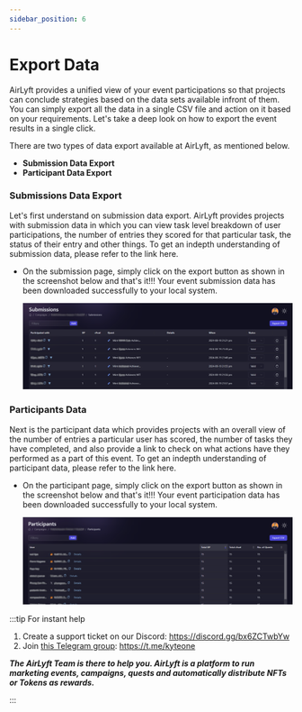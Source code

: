 ```yaml
---
sidebar_position: 6
---
```


# Export Data

AirLyft provides a unified view of your event participations so that projects can conclude strategies based on the data sets available infront of them. You can simply export all the data in a single CSV file and action on it based on your requirements. Let's take a deep look on how to export the event results in a single click.

There are two types of data export available at AirLyft, as mentioned below.

- **Submission Data Export**
- **Participant Data Export**

### Submissions Data Export

Let's first understand on submission data export. AirLyft provides projects with submission data in which you can view task level breakdown of user participations, the number of entries they scored for that particular task, the status of their entry and other things. To get an indepth understanding of submission data, please refer to the link here.

- On the submission page, simply click on the export button as shown in the screenshot below and that's it!!! Your event submission data has been downloaded successfully to your local system.

  ![Submission Export](../images/submissionexport.png)

### Participants Data

Next is the participant data which provides projects with an overall view of the number of entries a particular user has scored, the number of tasks they have completed, and also provide a link to check on what actions have they performed as a part of this event. To get an indepth understanding of participant data, please refer to the link here.

- On the participant page, simply click on the export button as shown in the screenshot below and that's it!!! Your event participation data has been downloaded successfully to your local system.

  ![Participation Data](../images/participantexport.png)

:::tip For instant help

1. Create a support ticket on our Discord: https://discord.gg/bx6ZCTwbYw
2. Join [this Telegram group](https://t.me/kyteone): https://t.me/kyteone

**_The AirLyft Team is there to help you. AirLyft is a platform to run marketing events, campaigns, quests and automatically distribute NFTs or Tokens as rewards._**

:::
